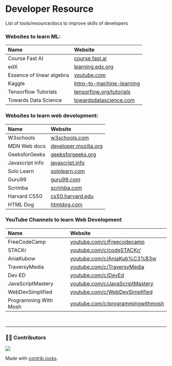 # Developer Resource
List of tools/resource/docs to improve skills of developers

### Websites to learn ML:
|Name|Website|
|:-------|:------|
Course Fast AI|[course.fast.ai](https://course.fast.ai)
edX|[learning.edx.org](https://learning.edx.org/course/course-v1:Microsoft+DAT263x+2T2018/home)
Essence of linear algebra |[youtube.com](https://www.youtube.com/watch?v=fNk_zzaMoSs)
Kaggle |[Intro-to-machine-learning](https://www.kaggle.com/learn/intro-to-machine-learning)
Tensorflow Tutorials | [tensorflow.org/tutorials](https://www.tensorflow.org/tutorials)
Towards Data Science | [towardsdatascience.com](https://towardsdatascience.com/?gi=4d4638d1b2fc)

### Websites to learn web development:
|Name|Website|
|:-------|:------|
W3schools|[w3schools.com](https://www.w3schools.com)
MDN Web docs|[developer.mozilla.org](https://developer.mozilla.org/en-US)
GeeksforGeeks|[geeksforgeeks.org](https://www.geeksforgeeks.org)
Javascript Info|[javascript.info](https://javascript.info)
Solo Learn| [sololearn.com](https://www.sololearn.com/en/home)
Guru99| [guru99.com](https://guru99.com)
Scrimba| [scrimba.com](https://scrimba.com)
Harvard CS50| [cs50.harvard.edu](https://cs50.harvard.edu/x/2023/)
HTML Dog| [htmldog.com](https://htmldog.com)

### YouTube Channels to learn Web Development
|Name|Website|
|:-------|:------|
FreeCodeCamp|[youtube.com/c/Freecodecamp](https://www.youtube.com/c/Freecodecamp)
STACKr| [youtube.com/c/codeSTACKr/](https://www.youtube.com/c/codeSTACKr)
AniaKubow|[youtube.com/c/AniaKub%C3%B3w](https://www.youtube.com/c/AniaKub%C3%B3w)
TraversyMedia|[youtube.com/c/TraversyMedia](https://www.youtube.com/c/TraversyMedia)
Dev ED | [youtube.com/c/DevEd](https://www.youtube.com/c/DevEd)
JavaScriptMastery| [youtube.com/c/JavaScriptMastery](https://www.youtube.com/c/JavaScriptMastery)
WebDevSimplified| [youtube.com/c/WebDevSimplified](https://www.youtube.com/c/WebDevSimplified)
Programming With Mosh | [youtube.com/c/programmingwithmosh](https://www.youtube.com/c/programmingwithmosh)

<br>
<hr>

### 👨‍💻‍ Contributors
<a href="https://github.com/suhasasumukh/developer-resource/graphs/contributors">
  <img src="https://contrib.rocks/image?repo=suhasasumukh/developer-resource" />
</a>

Made with [contrib.rocks](https://contrib.rocks).
